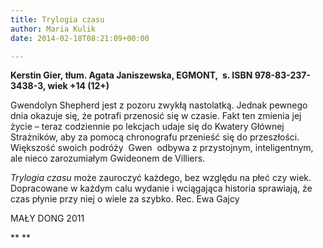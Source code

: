```yaml
---
title: Trylogia czasu
author: Maria Kulik
date: 2014-02-18T08:21:09+00:00

---
```

**Kerstin Gier, tłum. Agata Janiszewska, EGMONT,  s. ISBN 978-83-237-3438-3, wiek +14 (12+)**

Gwendolyn Shepherd jest z pozoru zwykłą nastolatką. Jednak pewnego dnia okazuje się, że potrafi przenosić się w czasie. Fakt ten zmienia jej życie – teraz codziennie po lekcjach udaje się do Kwatery Głównej Strażników, aby za pomocą chronografu przenieść się do przeszłości. Większość swoich podróży  Gwen  odbywa z przystojnym, inteligentnym, ale nieco zarozumiałym Gwideonem de Villiers.

_Trylogia czasu_ może zauroczyć każdego, bez względu na płeć czy wiek. Dopracowane w każdym calu wydanie i wciągająca historia sprawiają, że czas płynie przy niej o wiele za szybko. Rec. Ewa Gajcy

MAŁY DONG 2011

** **

